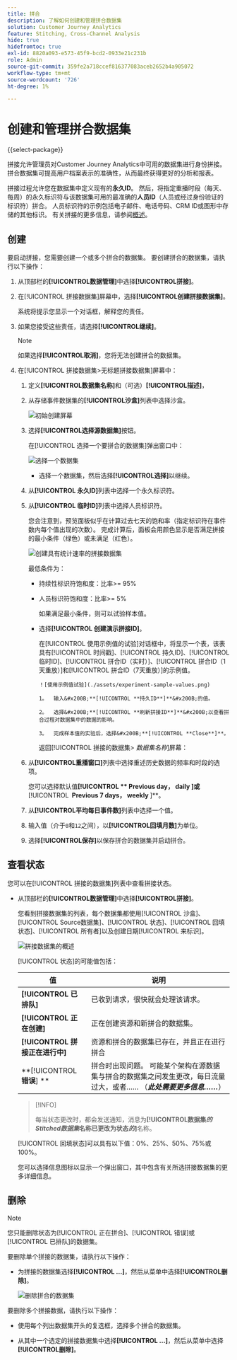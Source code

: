 ```yaml
---
title: 拼合
description: 了解如何创建和管理拼合数据集
solution: Customer Journey Analytics
feature: Stitching, Cross-Channel Analysis
hide: true
hidefromtoc: true
exl-id: 8820a093-e573-45f9-bcd2-0933e21c231b
role: Admin
source-git-commit: 359fe2a718ccef816377083aceb2652b4a905072
workflow-type: tm+mt
source-wordcount: '726'
ht-degree: 1%

---
```


# 创建和管理拼合数据集

{{select-package}}

拼接允许管理员对Customer Journey Analytics中可用的数据集进行身份拼接。 拼合数据集可提高用户档案表示的准确性，从而最终获得更好的分析和报表。

拼接过程允许您在数据集中定义现有的&#x200B;**永久ID**。 然后，将指定重播时段（每天、每周）的永久标识符与该数据集可用的最准确的&#x200B;**人员ID**（人员或经过身份验证的标识符）拼合。 人员标识符的示例包括电子邮件、电话号码、CRM ID或图形中存储的其他标识。 有关拼接的更多信息，请参阅[概述](overview.md)。

## 创建

要启动拼接，您需要创建一个或多个拼合的数据集。 要创建拼合的数据集，请执行以下操作：

1. 从顶部栏的&#x200B;**[!UICONTROL **&#x200B;数据管理&#x200B;**]**&#x200B;中选择&#x200B;**[!UICONTROL **&#x200B;拼接&#x200B;**]**。

2. 在[!UICONTROL 拼接数据集]屏幕中，选择&#x200B;**[!UICONTROL **&#x200B;创建拼接数据集&#x200B;**]**。

   系统将提示您显示一个对话框，解释您的责任。

3. 如果您接受这些责任，请选择&#x200B;**[!UICONTROL **&#x200B;继续&#x200B;**]**。

   >[!NOTE]
   >
   >    如果选择&#x200B;**[!UICONTROL **&#x200B;取消&#x200B;**]**，您将无法创建拼合的数据集。

4. 在[!UICONTROL 拼接数据集>无标题拼接数据集]屏幕中：

   1. 定义&#x200B;**[!UICONTROL **&#x200B;数据集名称&#x200B;**]**&#x200B;和（可选）**[!UICONTROL **&#x200B;描述&#x200B;**]**，

   2. 从存储事件数据集的&#x200B;**[!UICONTROL **&#x200B;沙盒&#x200B;**]**&#x200B;列表中选择沙盒。

      ![初始创建屏幕](./assets/create-initial.png)

   3. 选择&#x200B;**[!UICONTROL **&#x200B;选择源数据集&#x200B;**]**&#x200B;按钮。

      在[!UICONTROL 选择一个要拼合的数据集]弹出窗口中：

      ![选择一个数据集](./assets/select-one-dataset.png)

      - 选择一个数据集，然后选择&#x200B;**[!UICONTROL **&#x200B;选择&#x200B;**]**&#x200B;以继续。

   4. 从&#x200B;**[!UICONTROL **&#x200B;永久ID &#x200B;**]**&#x200B;列表中选择一个永久标识符。

   5. 从&#x200B;**[!UICONTROL **&#x200B;临时ID &#x200B;**]**&#x200B;列表中选择人员标识符。

      您会注意到，预览面板似乎在计算过去七天的饱和率（指定标识符在事件数内每个值出现的次数）。 完成计算后，面板会用颜色显示是否满足拼接的最小条件（绿色）或未满足（红色）。

      ![创建具有统计速率的拼接数据集](./assets/create-before-experimenting.png)

      最低条件为：

      - 持续性标识符饱和度：比率>= 95%

      - 人员标识符饱和度：比率>= 5%

        如果满足最小条件，则可以试验样本值。

      - 选择&#x200B;**[!UICONTROL **&#x200B;创建演示拼接ID &#x200B;**]**。

        在[!UICONTROL 使用示例值的试验]对话框中，将显示一个表，该表具有[!UICONTROL 时间戳]、[!UICONTROL 持久ID]、[!UICONTROL 临时ID]、[!UICONTROL 拼合ID（实时）]、[!UICONTROL 拼合ID（1天重放）]和[!UICONTROL 拼合ID（7天重放）]的示例值。

            ！[使用示例值试验](./assets/experiment-sample-values.png)
            
            1。  输入&#x200B;**[!UICONTROL **持久ID**]**&#x200B;的值。
            
            2。  选择&#x200B;**[!UICONTROL **刷新拼接ID**]**&#x200B;以查看拼合过程对数据集中的数据的影响。
            
            3。  完成样本值的实验后，选择&#x200B;**[!UICONTROL **Close**]**。
        

        返回[!UICONTROL 拼接的数据集> _数据集名称_]&#x200B;屏幕：

   6. 从&#x200B;**[!UICONTROL **&#x200B;重播窗口&#x200B;**]**&#x200B;列表中选择重述历史数据的频率和时段的选项。

      您可以选择默认值&#x200B;**[!UICONTROL ** Previous day， daily **]**&#x200B;或&#x200B;**[!UICONTROL **&#x200B; Previous 7 days， weekly &#x200B;**]**。

   7. 从&#x200B;**[!UICONTROL **&#x200B;平均每日事件数&#x200B;**]**&#x200B;列表中选择一个值。

   8. 输入值（介于`0`和`12`之间），以&#x200B;**[!UICONTROL **&#x200B;回填月数&#x200B;**]**&#x200B;为单位。

   9. 选择&#x200B;**[!UICONTROL **&#x200B;保存&#x200B;**]**&#x200B;以保存拼合的数据集并启动拼合。

## 查看状态

您可以在[!UICONTROL 拼接的数据集]列表中查看拼接状态。

- 从顶部栏的&#x200B;**[!UICONTROL **&#x200B;数据管理&#x200B;**]**&#x200B;中选择&#x200B;**[!UICONTROL **&#x200B;拼接&#x200B;**]**。

  您看到拼接数据集的列表，每个数据集都使用[!UICONTROL 沙盒]、[!UICONTROL Source数据集]、[!UICONTROL 状态]、[!UICONTROL 回填状态]、[!UICONTROL 所有者]以及创建日期[!UICONTROL 来标识]。

  ![拼接数据集的概述](./assets/overview-stitched-datasetts.png)

  [!UICONTROL 状态]的可能值包括：

  | 值 | 说明 |
  |-----|-----|
  | **[!UICONTROL **&#x200B;已排队&#x200B;**]** | 已收到请求，很快就会处理该请求。 |
  | **[!UICONTROL **&#x200B;正在创建&#x200B;**]** | 正在创建资源和新拼合的数据集。 |
  | **[!UICONTROL **&#x200B;拼接正在进行中&#x200B;**]** | 资源和拼合的数据集已存在，并且正在进行拼合 |
  | **[!UICONTROL **&#x200B;错误&#x200B;**] **&#x200B; | 拼合时出现问题。 可能某个架构在源数据集与拼合的数据集之间发生更改，每日流量过大，或者…… （_**&#x200B;此处需要更多信息……**_） |

  >[!INFO]
  >
  >    每当状态更改时，都会发送通知，消息为&#x200B;**[!UICONTROL **&#x200B;数据集&#x200B;_的Stitched数据集_&#x200B;名称已更改为状态&#x200B;_的&#x200B;_**]**&#x200B;名称。


  [!UICONTROL 回填状态]可以具有以下值：0%、25%、50%、75%或100%。

  您可以选择信息图标以显示一个弹出窗口，其中包含有关所选拼接数据集的更多详细信息。


## 删除

>[!NOTE]
>
>您只能删除状态为[!UICONTROL 正在拼合]、[!UICONTROL 错误]或[!UICONTROL 已排队]的数据集。


要删除单个拼接的数据集，请执行以下操作：

- 为拼接的数据集选择&#x200B;**[!UICONTROL **...**]**，然后从菜单中选择&#x200B;**[!UICONTROL **&#x200B;删除&#x200B;**]**。

  ![删除拼合的数据集](./assets/delete-stitched-dataset.png)

要删除多个拼接数据，请执行以下操作：

- 使用每个列出数据集开头的复选框，选择多个拼合的数据集。

- 从其中一个选定的拼接数据集中选择&#x200B;**[!UICONTROL **...**]**，然后从菜单中选择&#x200B;**[!UICONTROL **&#x200B;删除&#x200B;**]**。
